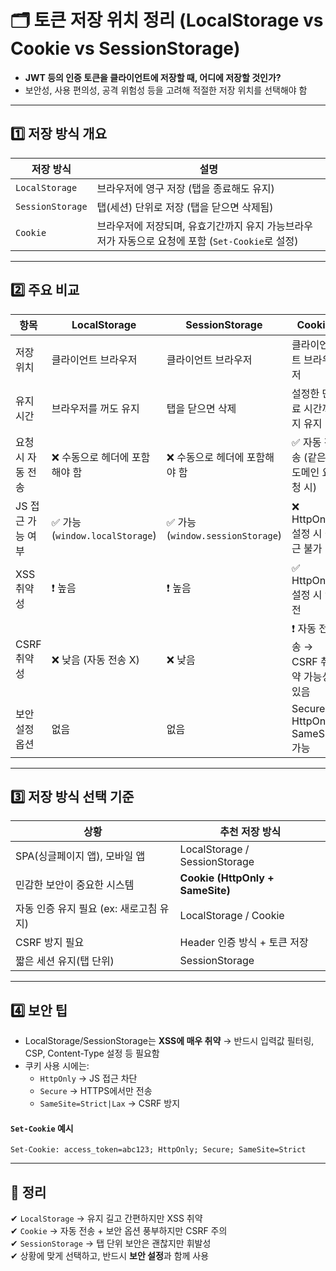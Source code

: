 # 🗂️ 토큰 저장 위치 정리 (LocalStorage vs Cookie vs SessionStorage)

- **JWT 등의 인증 토큰을 클라이언트에 저장할 때, 어디에 저장할 것인가?**
- 보안성, 사용 편의성, 공격 위험성 등을 고려해 적절한 저장 위치를 선택해야 함

---

## 1️⃣ 저장 방식 개요

| 저장 방식        | 설명 |
|------------------|------|
| `LocalStorage`     | 브라우저에 영구 저장 (탭을 종료해도 유지) |
| `SessionStorage`   | 탭(세션) 단위로 저장 (탭을 닫으면 삭제됨) |
| `Cookie`           | 브라우저에 저장되며, 유효기간까지 유지 가능브라우저가 자동으로 요청에 포함 (`Set-Cookie`로 설정) |

---

## 2️⃣ 주요 비교

| 항목             | LocalStorage             | SessionStorage           | Cookie                            |
|------------------|---------------------------|---------------------------|------------------------------------|
| 저장 위치         | 클라이언트 브라우저       | 클라이언트 브라우저       | 클라이언트 브라우저               |
| 유지 시간         | 브라우저를 꺼도 유지         | 탭을 닫으면 삭제             | 설정한 만료 시간까지 유지          |
| 요청 시 자동 전송 | ❌ 수동으로 헤더에 포함해야 함 | ❌ 수동으로 헤더에 포함해야 함 | ✅ 자동 전송 (같은 도메인 요청 시) |
| JS 접근 가능 여부 | ✅ 가능 (`window.localStorage`) | ✅ 가능 (`window.sessionStorage`) | ❌ HttpOnly 설정 시 접근 불가       |
| XSS 취약성        | ❗ 높음                   | ❗ 높음                   | ✅ HttpOnly 설정 시 안전            |
| CSRF 취약성       | ❌ 낮음 (자동 전송 X)      | ❌ 낮음                   | ❗ 자동 전송 → CSRF 취약 가능성 있음 |
| 보안 설정 옵션     | 없음                      | 없음                      | Secure, HttpOnly, SameSite 가능    |

---

## 3️⃣ 저장 방식 선택 기준

| 상황                                | 추천 저장 방식        |
|-------------------------------------|------------------------|
| SPA(싱글페이지 앱), 모바일 앱         | LocalStorage / SessionStorage |
| 민감한 보안이 중요한 시스템            | **Cookie (HttpOnly + SameSite)** |
| 자동 인증 유지 필요 (ex: 새로고침 유지) | LocalStorage / Cookie |
| CSRF 방지 필요                        | Header 인증 방식 + 토큰 저장 |
| 짧은 세션 유지(탭 단위)               | SessionStorage        |

---

## 4️⃣ 보안 팁

- LocalStorage/SessionStorage는 **XSS에 매우 취약** → 반드시 입력값 필터링, CSP, Content-Type 설정 등 필요함  
- 쿠키 사용 시에는:
  - `HttpOnly` → JS 접근 차단
  - `Secure` → HTTPS에서만 전송
  - `SameSite=Strict|Lax` → CSRF 방지

#### `Set-Cookie` 예시
```
Set-Cookie: access_token=abc123; HttpOnly; Secure; SameSite=Strict
```

---

## 🎯 정리

✔ `LocalStorage` → 유지 길고 간편하지만 XSS 취약  
✔ `Cookie` → 자동 전송 + 보안 옵션 풍부하지만 CSRF 주의  
✔ `SessionStorage` → 탭 단위 보안은 괜찮지만 휘발성  
✔ 상황에 맞게 선택하고, 반드시 **보안 설정**과 함께 사용  

